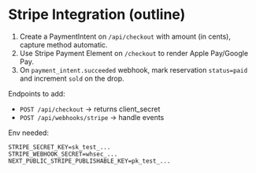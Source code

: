# Stripe Integration (outline)
1. Create a PaymentIntent on `/api/checkout` with amount (in cents), capture method automatic.
2. Use Stripe Payment Element on `/checkout` to render Apple Pay/Google Pay.
3. On `payment_intent.succeeded` webhook, mark reservation `status=paid` and increment `sold` on the drop.

Endpoints to add:
- `POST /api/checkout` -> returns client_secret
- `POST /api/webhooks/stripe` -> handle events

Env needed:
```
STRIPE_SECRET_KEY=sk_test_...
STRIPE_WEBHOOK_SECRET=whsec_...
NEXT_PUBLIC_STRIPE_PUBLISHABLE_KEY=pk_test_...
```
